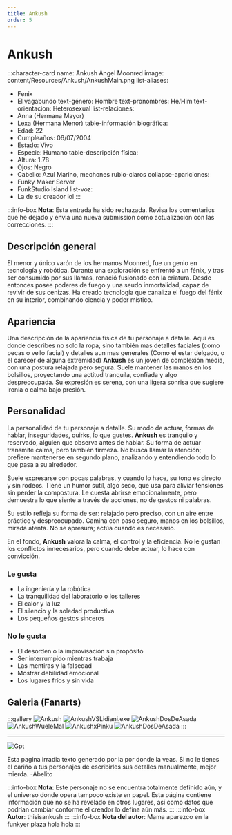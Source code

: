 ```yaml
---
title: Ankush
order: 5
---
```


# Ankush

:::character-card
name: Ankush Angel Moonred
image: content/Resources/Ankush/AnkushMain.png
list-aliases:
  - Fenix
  - El vagabundo
text-género: Hombre
text-pronombres: He/Him
text-orientacion: Heterosexual
list-relaciones:
  - Anna (Hermana Mayor)
  - Lexa (Hermana Menor)
table-información biográfica:
  - Edad: 22
  - Cumpleaños: 06/07/2004
  - Estado: Vivo
  - Especie: Humano
table-descripción física:
  - Altura: 1.78
  - Ojos: Negro
  - Cabello: Azul Marino, mechones rubio-claros
collapse-apariciones:
  - Funky Maker Server
  - FunkStudio Island
list-voz:
  - La de su creador lol
:::

:::info-box
**Nota**: Esta entrada ha sido rechazada. Revisa los comentarios que he dejado y envia una nueva submission como actualizacion con las correcciones.
:::

## Descripción general

El menor y único varón de los hermanos Moonred, fue un genio en tecnología y robótica. Durante una exploración se enfrentó a un fénix, y tras ser consumido por sus llamas, renació fusionado con la criatura. Desde entonces posee poderes de fuego y una seudo inmortalidad, capaz de revivir de sus cenizas. Ha creado tecnología que canaliza el fuego del fénix en su interior, combinando ciencia y poder místico.

## Apariencia

Una descripción de la apariencia física de tu personaje a detalle. Aquí es donde describes no solo la ropa, sino también mas detalles faciales (como pecas o vello facial) y detalles aun mas generales (Como el estar delgado, o el carecer de alguna extremidad)
**Ankush** es un joven de complexión media, con una postura relajada pero segura. Suele mantener las manos en los bolsillos, proyectando una actitud tranquila, confiada y algo despreocupada. Su expresión es serena, con una ligera sonrisa que sugiere ironía o calma bajo presión.

## Personalidad

La personalidad de tu personaje a detalle. Su modo de actuar, formas de hablar, inseguridades, quirks, lo que gustes.
**Ankush** es tranquilo y reservado, alguien que observa antes de hablar. Su forma de actuar transmite calma, pero también firmeza. No busca llamar la atención; prefiere mantenerse en segundo plano, analizando y entendiendo todo lo que pasa a su alrededor.

Suele expresarse con pocas palabras, y cuando lo hace, su tono es directo y sin rodeos. Tiene un humor sutil, algo seco, que usa para aliviar tensiones sin perder la compostura. Le cuesta abrirse emocionalmente, pero demuestra lo que siente a través de acciones, no de gestos ni palabras.

Su estilo refleja su forma de ser: relajado pero preciso, con un aire entre práctico y despreocupado. Camina con paso seguro, manos en los bolsillos, mirada atenta. No se apresura; actúa cuando es necesario.

En el fondo, **Ankush** valora la calma, el control y la eficiencia. No le gustan los conflictos innecesarios, pero cuando debe actuar, lo hace con convicción.

### Le gusta
  - La ingeniería y la robótica
  - La tranquilidad del laboratorio o los talleres
  - El calor y la luz
  - El silencio y la soledad productiva
  - Los pequeños gestos sinceros

### No le gusta
  - El desorden o la improvisación sin propósito
  - Ser interrumpido mientras trabaja
  - Las mentiras y la falsedad
  - Mostrar debilidad emocional
  - Los lugares fríos y sin vida

## Galeria (Fanarts)

:::gallery
![Ankush](content\Resources\Ankush\AnkushMain.png)
![AnkushVSLidiani.exe](content\Resources\Ankush\Lidiani.exevsankush.png)
![AnkushDosDeAsada](content\Resources\Ankush\Fanartyeah.jpg)
![AnkushWueleMal](content\Resources\Ankush\fenixwuelemal.png)
![AnkushxPinku](content\Resources\Ankush\Pinkuxankush.png)
![AnkushDosDeAsada](content\Resources\Ankush\dosdeasada.png)
:::

---

![Gpt](content\Resources\\gpt.png)

Esta pagina irradia texto generado por ia por donde la veas. Si no le tienes el cariño a tus personajes de escribirles sus detalles manualmente, mejor mierda.
-Abelito

:::info-box
**Nota**: Este personaje no se encuentra totalmente definido aún, y el universo donde opera tampoco existe en papel. Esta página contiene
información que no se ha revelado en otros lugares, así como datos que podrían cambiar conforme el creador lo defina aún más.
:::
:::info-box
**Autor**: thisisankush
:::
:::info-box
**Nota del autor**: Mama aparezco en la funkyer plaza hola hola
:::
